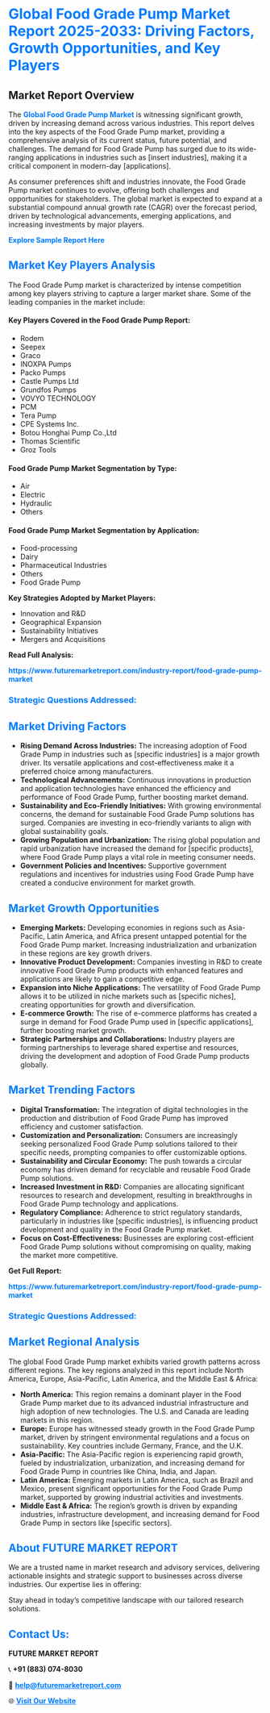 <h1 style="color: #007BFF;">Global Food Grade Pump Market Report 2025-2033: Driving Factors, Growth Opportunities, and Key Players</h1>

<section id="overview">
<h2>Market Report Overview</h2>
<p>The <a href="https://www.futuremarketreport.com/industry-report/food-grade-pump-market" style="color: #007BFF; text-decoration: none;"><strong>Global Food Grade Pump Market</strong></a> is witnessing significant growth, driven by increasing demand across various industries. This report delves into the key aspects of the Food Grade Pump market, providing a comprehensive analysis of its current status, future potential, and challenges. The demand for Food Grade Pump has surged due to its wide-ranging applications in industries such as [insert industries], making it a critical component in modern-day [applications].</p>
<p>As consumer preferences shift and industries innovate, the Food Grade Pump market continues to evolve, offering both challenges and opportunities for stakeholders. The global market is expected to expand at a substantial compound annual growth rate (CAGR) over the forecast period, driven by technological advancements, emerging applications, and increasing investments by major players.</p>
</section>

<section id="overview">
<p><a href="https://www.futuremarketreport.com/request-sample/reportId=128080" style="color: #007BFF; text-decoration: none;"><strong>Explore Sample Report Here</strong></a></p>
</section>

<section id="key-players">
<h2 style="color: #007BFF;">Market Key Players Analysis</h2>
<p>The Food Grade Pump market is characterized by intense competition among key players striving to capture a larger market share. Some of the leading companies in the market include:</p>
<h4>Key Players Covered in the Food Grade Pump Report:</h4>
<ul><li>Rodem</li><li>Seepex</li><li>Graco</li><li>INOXPA Pumps</li><li>Packo Pumps</li><li>Castle Pumps Ltd</li><li>Grundfos Pumps</li><li>VOVYO TECHNOLOGY</li><li>PCM</li><li>Tera Pump</li><li>CPE Systems Inc.</li><li>Botou Honghai Pump Co.,Ltd</li><li>Thomas Scientific</li><li>Groz Tools</li></ul>
<h4>Food Grade Pump Market Segmentation by Type:</h4>
<ul><li>Air</li><li>Electric</li><li>Hydraulic</li><li>Others</li></ul>

<h4>Food Grade Pump Market Segmentation by Application:</h4>
<ul><li>Food-processing</li><li>Dairy</li><li>Pharmaceutical Industries</li><li>Others</li><li>Food Grade Pump</li></ul>
<p><strong>Key Strategies Adopted by Market Players:</strong></p>
<ul>
<li>Innovation and R&D</li>
<li>Geographical Expansion</li>
<li>Sustainability Initiatives</li>
<li>Mergers and Acquisitions</li>
</ul>
</section>

<section>
<p><strong>Read Full Analysis: </strong></p><a href="https://www.futuremarketreport.com/industry-report/food-grade-pump-market" style="color: #007BFF; text-decoration: none;"><strong>https://www.futuremarketreport.com/industry-report/food-grade-pump-market</strong></a>
<h3 style="color: #007BFF;">Strategic Questions Addressed:</h3>
</section>

<section id="driving-factors">
<h2 style="color: #007BFF;">Market Driving Factors</h2>
<ul>
<li><strong>Rising Demand Across Industries:</strong> The increasing adoption of Food Grade Pump in industries such as [specific industries] is a major growth driver. Its versatile applications and cost-effectiveness make it a preferred choice among manufacturers.</li>
<li><strong>Technological Advancements:</strong> Continuous innovations in production and application technologies have enhanced the efficiency and performance of Food Grade Pump, further boosting market demand.</li>
<li><strong>Sustainability and Eco-Friendly Initiatives:</strong> With growing environmental concerns, the demand for sustainable Food Grade Pump solutions has surged. Companies are investing in eco-friendly variants to align with global sustainability goals.</li>
<li><strong>Growing Population and Urbanization:</strong> The rising global population and rapid urbanization have increased the demand for [specific products], where Food Grade Pump plays a vital role in meeting consumer needs.</li>
<li><strong>Government Policies and Incentives:</strong> Supportive government regulations and incentives for industries using Food Grade Pump have created a conducive environment for market growth.</li>
</ul>
</section>

<section id="growth-opportunities">
<h2 style="color: #007BFF;">Market Growth Opportunities</h2>
<ul>
<li><strong>Emerging Markets:</strong> Developing economies in regions such as Asia-Pacific, Latin America, and Africa present untapped potential for the Food Grade Pump market. Increasing industrialization and urbanization in these regions are key growth drivers.</li>
<li><strong>Innovative Product Development:</strong> Companies investing in R&D to create innovative Food Grade Pump products with enhanced features and applications are likely to gain a competitive edge.</li>
<li><strong>Expansion into Niche Applications:</strong> The versatility of Food Grade Pump allows it to be utilized in niche markets such as [specific niches], creating opportunities for growth and diversification.</li>
<li><strong>E-commerce Growth:</strong> The rise of e-commerce platforms has created a surge in demand for Food Grade Pump used in [specific applications], further boosting market growth.</li>
<li><strong>Strategic Partnerships and Collaborations:</strong> Industry players are forming partnerships to leverage shared expertise and resources, driving the development and adoption of Food Grade Pump products globally.</li>
</ul>
</section>

<section id="trending-factors">
<h2 style="color: #007BFF;">Market Trending Factors</h2>
<ul>
<li><strong>Digital Transformation:</strong> The integration of digital technologies in the production and distribution of Food Grade Pump has improved efficiency and customer satisfaction.</li>
<li><strong>Customization and Personalization:</strong> Consumers are increasingly seeking personalized Food Grade Pump solutions tailored to their specific needs, prompting companies to offer customizable options.</li>
<li><strong>Sustainability and Circular Economy:</strong> The push towards a circular economy has driven demand for recyclable and reusable Food Grade Pump solutions.</li>
<li><strong>Increased Investment in R&D:</strong> Companies are allocating significant resources to research and development, resulting in breakthroughs in Food Grade Pump technology and applications.</li>
<li><strong>Regulatory Compliance:</strong> Adherence to strict regulatory standards, particularly in industries like [specific industries], is influencing product development and quality in the Food Grade Pump market.</li>
<li><strong>Focus on Cost-Effectiveness:</strong> Businesses are exploring cost-efficient Food Grade Pump solutions without compromising on quality, making the market more competitive.</li>
</ul>
</section>

<section>
<p><strong>Get Full Report: </strong></p><a href="https://www.futuremarketreport.com/industry-report/food-grade-pump-market" style="color: #007BFF; text-decoration: none;"><strong>https://www.futuremarketreport.com/industry-report/food-grade-pump-market</strong></a>
<h3 style="color: #007BFF;">Strategic Questions Addressed:</h3>
</section>


<section id="regional-analysis">
<h2 style="color: #007BFF;">Market Regional Analysis</h2>
<p>The global Food Grade Pump market exhibits varied growth patterns across different regions. The key regions analyzed in this report include North America, Europe, Asia-Pacific, Latin America, and the Middle East & Africa:</p>
<ul>
<li><strong>North America:</strong> This region remains a dominant player in the Food Grade Pump market due to its advanced industrial infrastructure and high adoption of new technologies. The U.S. and Canada are leading markets in this region.</li>
<li><strong>Europe:</strong> Europe has witnessed steady growth in the Food Grade Pump market, driven by stringent environmental regulations and a focus on sustainability. Key countries include Germany, France, and the U.K.</li>
<li><strong>Asia-Pacific:</strong> The Asia-Pacific region is experiencing rapid growth, fueled by industrialization, urbanization, and increasing demand for Food Grade Pump in countries like China, India, and Japan.</li>
<li><strong>Latin America:</strong> Emerging markets in Latin America, such as Brazil and Mexico, present significant opportunities for the Food Grade Pump market, supported by growing industrial activities and investments.</li>
<li><strong>Middle East & Africa:</strong> The region’s growth is driven by expanding industries, infrastructure development, and increasing demand for Food Grade Pump in sectors like [specific sectors].</li>
</ul>
</section>

<footer>
<h2 style="color: #007BFF;">About FUTURE MARKET REPORT</h2>
<p>We are a trusted name in market research and advisory services, delivering actionable insights and strategic support to businesses across diverse industries. Our expertise lies in offering:</p>

<p>Stay ahead in today’s competitive landscape with our tailored research solutions.</p>

<h2 style="color: #007BFF;">Contact Us:</h2>
<p><strong>FUTURE MARKET REPORT</strong></p>
<p>📞 <strong>+91 (883) 074-8030</strong></p>
<p>📧 <strong><a href="mailto:help@futuremarketreport.com" style="color: #007BFF;">help@futuremarketreport.com</a></strong></p>
<p>🌐 <strong><a href="https://www.futuremarketreport.com/" style="color: #007BFF;">Visit Our Website</a></strong></p>
</footer>